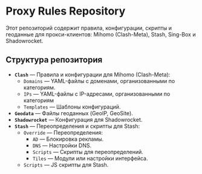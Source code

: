 # Proxy Rules Repository

Этот репозиторий содержит правила, конфигурации, скрипты и геоданные для прокси-клиентов: Mihomo (Clash-Meta), Stash, Sing-Box и Shadowrocket.

## Структура репозитория

- **`Clash`** — Правила и конфигурации для Mihomo (Clash-Meta):
  - `Domains` — YAML-файлы с доменами, организованными по категориям.
  - `IPs` — YAML-файлы с IP-адресами, организованными по категориям
  - `Templates` — Шаблоны конфигураций.
- **`Geodata`** — Файлы геоданных (GeoIP, GeoSite).
- **`Shadowrocket`** — Конфигурация для Shadowrocket.
- **`Stash`** — Переопределения и скрипты для Stash:
  - `Override` — Переопределения:
    - `AD` — Блокировка рекламы.
    - `DNS` — Настройки DNS.
    - `Scripts` — Скрипты для переопределений.
    - `Tiles` — Модули или настройки интерфейса.
  - `Scripts` — JS скрипты для Stash.
